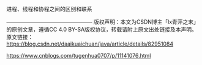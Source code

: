 进程、线程和协程之间的区别和联系

————————————————
版权声明：本文为CSDN博主「lx青萍之末」的原创文章，遵循CC 4.0 BY-SA版权协议，转载请附上原文出处链接及本声明。
原文链接：https://blog.csdn.net/daaikuaichuan/java/article/details/82951084

https://www.cnblogs.com/tugenhua0707/p/11141076.html
